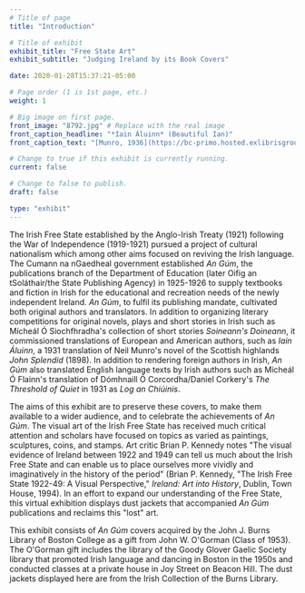 ```yaml
---
# Title of page
title: "Introduction"

# Title of exhibit
exhibit_title: "Free State Art"
exhibit_subtitle: "Judging Ireland by its Book Covers"

date: 2020-01-28T15:37:21-05:00

# Page order (1 is 1st page, etc.)
weight: 1 

# Big image on first page.
front_image: "8792.jpg" # Replace with the real image
front_caption_headline: "*Iain Áluinn* (Beautiful Ian)"
front_caption_text: "[Munro, 1936](https://bc-primo.hosted.exlibrisgroup.com/permalink/f/l6ucgu/ALMA-BC21376305590001021)"

# Change to true if this exhibit is currently running.
current: false

# Change to false to publish.
draft: false

type: "exhibit"
---
```


The Irish Free State established by the Anglo-Irish Treaty (1921) following the War of Independence (1919-1921) pursued a project of cultural nationalism which among other aims focused on reviving the Irish language. The Cumann na nGaedheal government established *An Gúm*, the publications branch of the Department of Education (later Oifig an tSoláthair/the State Publishing Agency) in 1925-1926 to supply textbooks and fiction in Irish for the educational and recreation needs of the newly independent Ireland. *An Gúm*, to fulfil its publishing mandate, cultivated both original authors and translators. In addition to organizing literary competitions for original novels, plays and short stories in Irish such as Mícheál Ó Siochfhradha's collection of short stories *Soineann's Doineann*, it commissioned translations of European and American authors, such as *Iain Áluinn*, a 1931 translation of Neil Munro's novel of the Scottish highlands *John Splendid* (1898). In addition to rendering foreign authors in Irish, *An Gúm* also translated English language texts by Irish authors such as Mícheál Ó Flainn's translation of Dómhnaill Ó Corcordha/Daniel Corkery's *The Threshold of Quiet* in 1931 as *Log an Chiúinis*.

The aims of this exhibit are to preserve these covers, to make them available to a wider audience, and to celebrate the achievements of *An Gúm*. The visual art of the Irish Free State has received much critical attention and scholars have focused on topics as varied as paintings, sculptures, coins, and stamps. Art critic Brian P. Kennedy notes "The visual evidence of Ireland between 1922 and 1949 can tell us much about the Irish Free State and can enable us to place ourselves more vividly and imaginatively in the history of the period" (Brian P. Kennedy, "The Irish Free State 1922-49: A Visual Perspective," *Ireland: Art into History*, Dublin, Town House, 1994). In an effort to expand our understanding of the Free State, this virtual exhibition displays dust jackets that accompanied *An Gúm* publications and reclaims this "lost" art.

This exhibit consists of *An Gúm* covers acquired by the John J. Burns Library of Boston College as a gift from John W. O'Gorman (Class of 1953). The O'Gorman gift includes the library of the Goody Glover Gaelic Society library that promoted Irish language and dancing in Boston in the 1950s and conducted classes at a private house in Joy Street on Beacon Hill. The dust jackets displayed here are from the Irish Collection of the Burns Library.